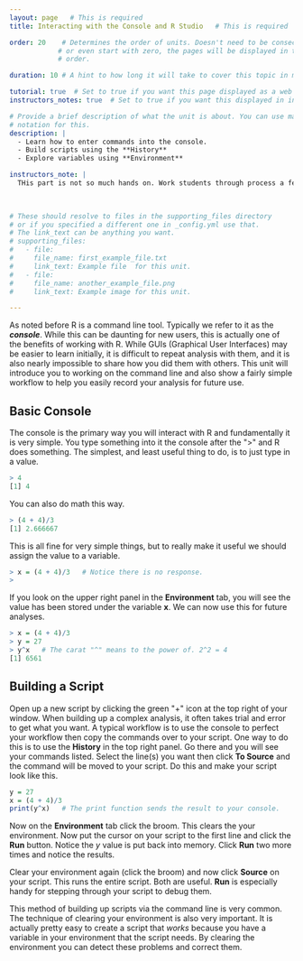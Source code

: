 ```yaml
---
layout: page   # This is required
title: Interacting with the Console and R Studio   # This is required

order: 20    # Determines the order of units. Doesn't need to be consecutive though
            # or even start with zero, the pages will be displayed in their sort
            # order.

duration: 10 # A hint to how long it will take to cover this topic in mintues.

tutorial: true  # Set to true if you want this page displayed as a web page
instructors_notes: true  # Set to true if you want this displayed in instructors notes

# Provide a brief description of what the unit is about. You can use markdown
# notation for this.
description: |
  - Learn how to enter commands into the console.
  - Build scripts using the **History**
  - Explore variables using **Environment**

instructors_note: |
  THis part is not so much hands on. Work students through process a few times.
  

  
# These should resolve to files in the supporting_files directory
# or if you specified a different one in _config.yml use that.
# The link_text can be anything you want.
# supporting_files:
#   - file:
#     file_name: first_example_file.txt
#     link_text: Example file  for this unit.
#   - file:
#     file_name: another_example_file.png
#     link_text: Example image for this unit.

---
```



As noted before R is a command line tool. Typically we refer to it as the **_console_**. While this can be daunting for new users,
this is actually one of the benefits of working with R. While GUIs (Graphical User
Interfaces) may be easier to learn initially, it is difficult to repeat analysis with 
them, and it is also nearly impossible to share how you did them with others. This unit
will introduce you to working on the command line and also show a fairly simple 
workflow to help you easily record your analysis for future use.

## Basic Console

The console is the primary way you will interact with R and fundamentally it is very 
simple. You type something into it the console after the ">" and R does something. The
simplest, and least useful thing to do, is to just type in a value.

```r
> 4
[1] 4
```

You can also do math this way.

```r
> (4 + 4)/3
[1] 2.666667
```

This is all fine for very simple things, but to really make it useful we 
should assign the value to a variable.

```r 
> x = (4 + 4)/3   # Notice there is no response.
> 
```

If you look on the upper right panel in the **Environment** tab, you will see the value 
has been stored under the variable **x**. We can now use this for future analyses.

```r
> x = (4 + 4)/3
> y = 27
> y^x   # The carat "^" means to the power of. 2^2 = 4
[1] 6561
```

## Building a Script 

Open up a new script by clicking the green "+" icon at the top right of your window. 
When building up a complex analysis, it often takes trial and error to get what you want.
A typical workflow is to use the console to perfect your workflow then copy the 
commands over to your script. One way to do this is to use the **History** 
in the top right panel. Go there and you will see your commands listed. Select the line(s)
you want then click **To Source** and the command will be moved to your script. Do this
and make your script look like this.

```r
y = 27
x = (4 + 4)/3
print(y^x)   # The print function sends the result to your console.
```

Now on the **Environment** tab click the broom. This clears the your environment. Now 
put the cursor on your script to the first line and click the **Run** button. Notice
the *y* value is put back into memory. Click **Run** two more times and notice the results.

Clear your environment again (click the broom) and now click **Source** on your script.
This runs the entire script. Both are useful. **Run** is especially handy for stepping
through your script to debug them.


This method of building up scripts via the command line is very common. The technique of
clearing your environment is also very important. It is actually pretty easy to create 
a script that *works* because you have a variable in your environment that the script 
needs. By clearing the environment you can detect these problems and correct them.
